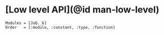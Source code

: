 # [Low level API](@id man-low-level)

```@autodocs
Modules = [JuQ._k]
Order   = [:module, :constant, :type, :function]
```
